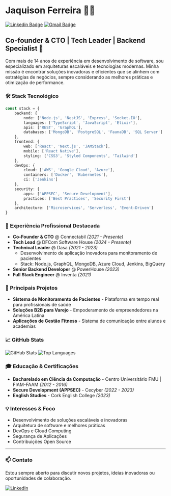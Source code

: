 # Jaquison Ferreira 👨‍💻

[![Linkedin Badge](https://img.shields.io/badge/-LinkedIn-0077B5?style=flat-square&logo=Linkedin&logoColor=white&link=https://www.linkedin.com/in/jaquisonferreira-505360205/)](https://www.linkedin.com/in/jaquisonferreira-505360205/)
[![Gmail Badge](https://img.shields.io/badge/-Gmail-D14836?style=flat-square&logo=Gmail&logoColor=white&link=mailto:jaquisonsferreira@gmail.com)](mailto:jaquisonsferreira@gmail.com)

## Co-founder & CTO | Tech Leader | Backend Specialist 🚀

Com mais de 14 anos de experiência em desenvolvimento de software, sou especializado em arquiteturas escaláveis e tecnologias modernas. Minha missão é encontrar soluções inovadoras e eficientes que se alinhem com estratégias de negócios, sempre considerando as melhores práticas e otimização de performance.

### 🛠️ Stack Tecnológico

```typescript
const stack = {
    backend: {
        node: ['Node.js', 'NestJS', 'Express', 'Socket.IO'],
        languages: ['TypeScript', 'JavaScript', 'Elixir'],
        apis: ['REST', 'GraphQL'],
        databases: ['MongoDB', 'PostgreSQL', 'FaunaDB', 'SQL Server']
    },
    frontend: {
        web: ['React', 'Next.js', 'JAMStack'],
        mobile: ['React Native'],
        styling: ['CSS3', 'Styled Components', 'Tailwind']
    },
    devOps: {
        cloud: ['AWS', 'Google Cloud', 'Azure'],
        containers: ['Docker', 'Kubernetes'],
        ci: ['Jenkins']
    },
    security: {
        apps: ['APPSEC', 'Secure Development'],
        practices: ['Best Practices', 'Security First']
    },
    architecture: ['Microservices', 'Serverless', 'Event-Driven']
}
```

### 🏢 Experiência Profissional Destacada

- **Co-Founder & CTO** @ Connectabil _(2021 - Presente)_
- **Tech Lead** @ DFCom Software House _(2024 - Presente)_
- **Technical Leader** @ Dasa _(2021 - 2023)_
  - Desenvolvimento de aplicação inovadora para monitoramento de pacientes
  - Stack: Node.js, GraphQL, MongoDB, Azure Cloud, Jenkins, BigQuery
- **Senior Backend Developer** @ PowerHouse _(2023)_
- **Full Stack Engineer** @ Inventa _(2021)_

### 🎯 Principais Projetos

- **Sistema de Monitoramento de Pacientes** - Plataforma em tempo real para profissionais de saúde
- **Soluções B2B para Varejo** - Empoderamento de empreendedores na América Latina
- **Aplicações de Gestão Fitness** - Sistema de comunicação entre alunos e academias

### 📈 GitHub Stats

![GitHub Stats](https://github-readme-stats.vercel.app/api?username=jaquisonsferreira&show_icons=true&theme=dracula)
![Top Languages](https://github-readme-stats.vercel.app/api/top-langs/?username=jaquisonsferreira&layout=compact&theme=dracula)

### 🎓 Educação & Certificações

- **Bacharelado em Ciência da Computação** - Centro Universitário FMU | FIAM-FAAM _(2012 - 2016)_
- **Secure Development (APPSEC)** - Cecyber _(2022 - 2023)_
- **English Studies** - Cork English College _(2023)_

### 💡 Interesses & Foco

- Desenvolvimento de soluções escaláveis e inovadoras
- Arquitetura de software e melhores práticas
- DevOps e Cloud Computing
- Segurança de Aplicações
- Contribuições Open Source

---

### 📫 Contato

Estou sempre aberto para discutir novos projetos, ideias inovadoras ou oportunidades de colaboração.

[![LinkedIn](https://img.shields.io/badge/-Conecte--se%20no%20LinkedIn-blue?style=for-the-badge&logo=Linkedin&logoColor=white&link=https://www.linkedin.com/in/jaquisonferreira-505360205/)](https://www.linkedin.com/in/jaquisonferreira-505360205/)
